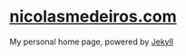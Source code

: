 # [nicolasmedeiros.com](http://nicolasmedeiros.com/)

My personal home page, powered by [Jekyll](https://jekyllrb.com/)